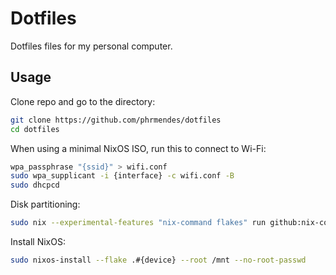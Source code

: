 # Dotfiles

Dotfiles files for my personal computer.

## Usage

Clone repo and go to the directory:

```sh
git clone https://github.com/phrmendes/dotfiles
cd dotfiles
```

When using a minimal NixOS ISO, run this to connect to Wi-Fi:

```sh
wpa_passphrase "{ssid}" > wifi.conf
sudo wpa_supplicant -i {interface} -c wifi.conf -B
sudo dhcpcd
```

Disk partitioning:

```sh
sudo nix --experimental-features "nix-command flakes" run github:nix-community/disko -- --mode disko ./hosts/shared/disko.nix --arg device '"/dev/{disk}"'
```

Install NixOS:

```sh
sudo nixos-install --flake .#{device} --root /mnt --no-root-passwd
```
